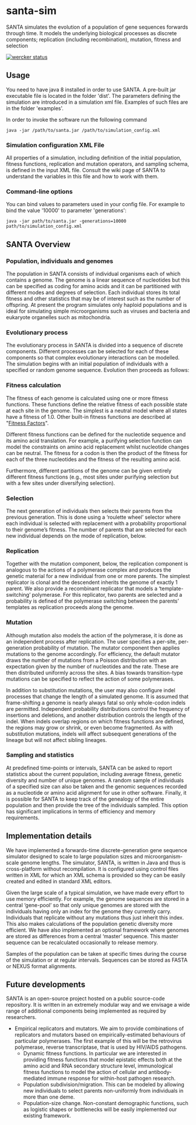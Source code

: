 # santa-sim

SANTA simulates the evolution of a population of gene sequences
forwards through time. It models the underlying biological processes
as discrete components; replication (including recombination),
mutation, fitness and selection

[![wercker status](https://app.wercker.com/status/0fa06c11d47c043962dfb79cbe7a9c45/s/ "wercker status")](https://app.wercker.com/project/byKey/0fa06c11d47c043962dfb79cbe7a9c45)

## Usage

You need to have java 8 installed in order to use SANTA. A pre-built jar executable file is located in the folder 'dist'. The parameters defining the simulation are introduced in a simulation xml file. Examples of such files are in the folder 'examples'. 

In order to invoke the software run the following command
```{r, engine='bash', invoke santa}
java -jar /path/to/santa.jar /path/to/simulation_config.xml
```
### Simulation configuration XML File

All properties of a simulation, including definition of the initial
population, fitness functions, replication and mutation operators, and
sampling schema, is defined in the input XML file. Consult the wiki page of SANTA to understand the variables in this file and how to work with them.

### Command-line options

You can bind values to parameters used in your config file. For
example to bind the value '10000' to parameter 'generations':

```
java -jar path/to/santa.jar -generations=10000 path/to/simulation_config.xml
```



## SANTA Overview
### Population, individuals and genomes

The population in SANTA consists of individual organisms each of which
contains a genome. The genome is a linear sequence of nucleotides but
this can be specified as coding for amino acids and it can be
partitioned with different modes and degrees of selection. Each
individual stores its total fitness and other statistics that may be
of interest such as the number of offspring. At present the program
simulates only haploid populations and is ideal for simulating simple
microorganisms such as viruses and bacteria and eukaryote organelles
such as mitochondria.

### Evolutionary process

The evolutionary process in SANTA is divided into a sequence of
discrete components. Different processes can be selected for each of
these components so that complex evolutionary interactions can be
modelled. The simulation begins with an initial population of
individuals with a specified or random genome sequence. Evolution then
proceeds as follows:

### Fitness calculation

The fitness of each genome is calculated using one or more fitness
functions. These functions define the relative fitness of each
possible state at each site in the genome. The simplest is a neutral
model where all states have a fitness of 1.0. Other built-in fitness functions
are described at "[Fitness Factors](https://github.com/santa-dev/santa-sim/wiki/Documentation#fitness-factors)".

Different fitness functions can be defined for the nucleotide sequence
and its amino acid translation. For example, a purifying selection
function can model the constraints on amino acid replacement whilst
nucleotide changes can be neutral. The fitness for a codon is then the
product of the fitness for each of the three nucleotides and the
fitness of the resulting amino acid.

Furthermore, different partitions of the genome can be given entirely
different fitness functions (e.g., most sites under purifying
selection but with a few sites under diversifying selection).

### Selection

The next generation of individuals then selects their parents from the
previous generation. This is done using a ‘roulette wheel’ selector
where each individual is selected with replacement with a probability
proportional to their genome’s fitness.  The number of parents that
are selected for each new individual depends on the mode of
replication, below.

### Replication

Together with the mutation component, below, the replication component
is analogous to the actions of a polymerase complex and produces the
genetic material for a new individual from one or more parents. The
simplest replicator is clonal and the descendent inherits the genome
of exactly 1 parent. We also provide a recombinant replicator that
models a ‘template-switching’ polymerase. For this replicator, two
parents are selected and a probability is defined of the polymerase
switching between the parents’ templates as replication proceeds along
the genome.

### Mutation

Although mutation also models the action of the polymerase, it is done
as an independent process after replication. The user specifies a
per-site, per-generation probability of mutation. The mutator
component then applies mutations to the genome accordingly. For
efficiency, the default mutator draws the number of mutations from a
Poisson distribution with an expectation given by the number of
nucleotides and the rate. These are then distributed uniformly
across the sites. A bias towards transition-type mutations can be
specified to reflect the action of some polymerases.

In addition to substitution mutations, the user may also configure
indel processes that change the length of a simulated genome.  It is
assumed that frame-shifting a genome is nearly always fatal so only
whole-codon indels are permitted.  Independent probability
distributions control the frequency of insertions and deletions, and
another distribution controls the length of the indel.  When indels
overlap regions on which fitness functions are defined, the regions
may grow or shrink, or even become fragmented.  As with
substitution mutations, indels will affect subsequent generations of
the lineage but will not affect sibling lineages.

### Sampling and statistics

At predefined time-points or intervals, SANTA can be asked to report
statistics about the current population, including average fitness,
genetic diversity and number of unique genomes. A random sample of
individuals of a specified size can also be taken and the genomic
sequences recorded as a nucleotide or amino acid alignment for use in
other software. Finally, it is possible for SANTA to keep track of the
genealogy of the entire population and then provide the tree of the
individuals sampled. This option has significant implications in terms
of efficiency and memory requirements.

## Implementation details

We have implemented a forwards-time discrete-generation gene sequence
simulator designed to scale to large population sizes and
microorganism-scale genome lengths. The simulator, SANTA, is written
in Java and thus is cross-platform without recompilation. It is
configured using control files written in XML for which an XML schema
is provided so they can be easily created and edited in standard XML
editors.

Given the large scale of a typical simulation, we have made every
effort to use memory efficiently. For example, the genome sequences
are stored in a central ‘gene-pool’ so that only unique genomes are
stored with the individuals having only an index for the genome they
currently carry. Individuals that replicate without any mutations thus
just inherit this index. This also makes calculations of the
population genetic diversity more efficient. We have also implemented
an optional framework where genomes are stored as differences from a
central ‘master’ sequence. This master sequence can be recalculated
occasionally to release memory.

Samples of the population can be taken at specific times during the
course of the simulation or at regular intervals. Sequences can be
stored as FASTA or NEXUS format alignments.

## Future developments

SANTA is an open-source project hosted on a public source-code
repository. It is written in an extremely modular way and we envisage
a wide range of additional components being implemented as required by
researchers.

* Empirical replicators and mutators. We aim to provide combinations
    of replicators and mutators based on empirically-estimated
    behaviours of particular polymerases. The first example of this
    will be the retrovirus polymerase, reverse transcriptase, that is
    used by HIV/AIDS pathogens.
  * Dynamic fitness functions. In particular we are interested in
    providing fitness functions that model epistatic effects both at
    the amino acid and RNA secondary structure level, immunological
    fitness functions to model the action of cellular and
    antibody-mediated immune response for within-host pathogen
    research.
  * Population subdivision/migration. This can be modeled by allowing
    new individuals to select parents non-uniformly from individuals
    in more than one deme.
  * Population-size change. Non-constant demographic functions, such
    as logistic shapes or bottlenecks will be easily implemented our
    existing framework.
